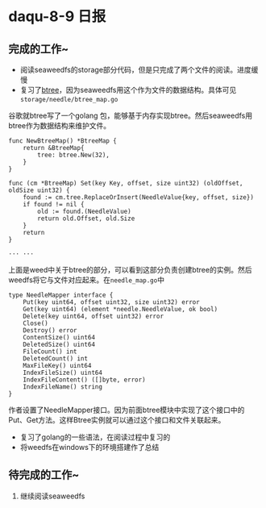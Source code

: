daqu-8-9 日报
=============

完成的工作\~
------------

-   阅读seaweedfs的storage部分代码，但是只完成了两个文件的阅读。进度缓慢
-   复习了[btree](http://blog.csdn.net/endlu/article/details/51720299)，因为seaweedfs用这个作为文件的数据结构。具体可见`storage/needle/btree_map.go`

谷歌就btree写了一个golang
包，能够基于内存实现btree。然后seaweedfs用btree作为数据结构来维护文件。

``` {.sourceCode .go}
func NewBtreeMap() *BtreeMap {
    return &BtreeMap{
        tree: btree.New(32),
    }
}

func (cm *BtreeMap) Set(key Key, offset, size uint32) (oldOffset, oldSize uint32) {
    found := cm.tree.ReplaceOrInsert(NeedleValue{key, offset, size})
    if found != nil {
        old := found.(NeedleValue)
        return old.Offset, old.Size
    }
    return
}

··· ···
```

上面是weed中关于btree的部分，可以看到这部分负责创建btree的实例。然后weedfs将它与文件对应起来。在`needle_map.go`中

``` {.sourceCode .go}
type NeedleMapper interface {
    Put(key uint64, offset uint32, size uint32) error
    Get(key uint64) (element *needle.NeedleValue, ok bool)
    Delete(key uint64, offset uint32) error
    Close()
    Destroy() error
    ContentSize() uint64
    DeletedSize() uint64
    FileCount() int
    DeletedCount() int
    MaxFileKey() uint64
    IndexFileSize() uint64
    IndexFileContent() ([]byte, error)
    IndexFileName() string
}
```

作者设置了NeedleMapper接口。因为前面btree模块中实现了这个接口中的Put、Get方法。这样Btree实例就可以通过这个接口和文件关联起来。

-   复习了golang的一些语法，在阅读过程中复习的
-   将weedfs在windows下的环境搭建作了总结

待完成的工作\~
--------------

1.  继续阅读seaweedfs

